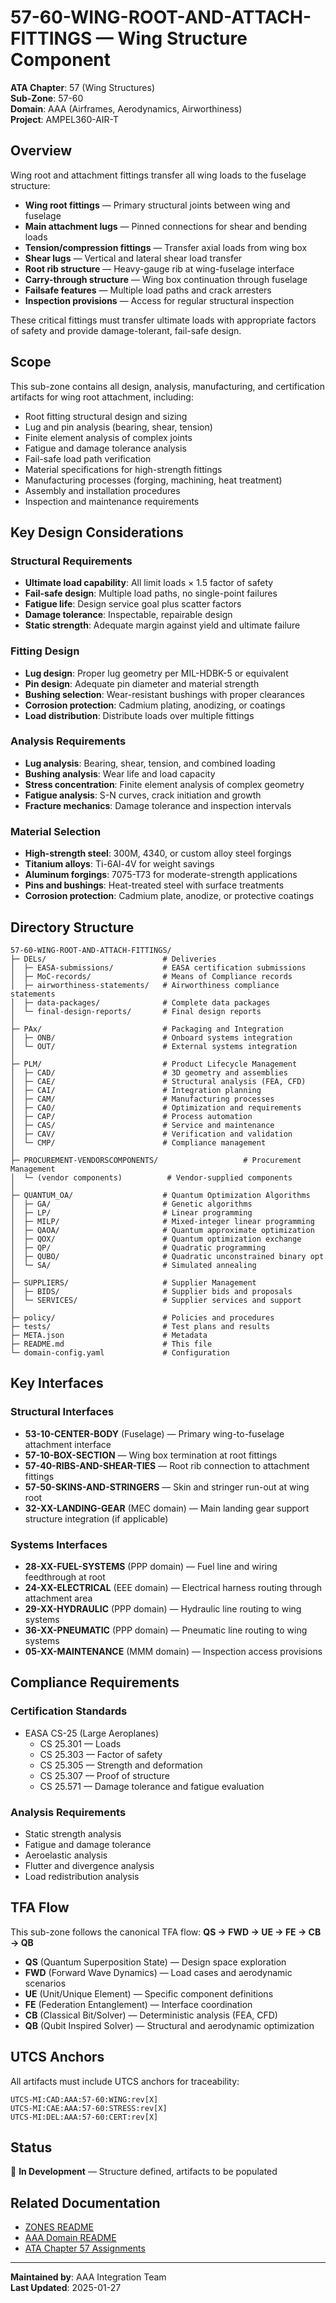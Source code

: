 # 57-60-WING-ROOT-AND-ATTACH-FITTINGS — Wing Structure Component

**ATA Chapter**: 57 (Wing Structures)  
**Sub-Zone**: 57-60  
**Domain**: AAA (Airframes, Aerodynamics, Airworthiness)  
**Project**: AMPEL360-AIR-T

## Overview

Wing root and attachment fittings transfer all wing loads to the fuselage structure:
- **Wing root fittings** — Primary structural joints between wing and fuselage
- **Main attachment lugs** — Pinned connections for shear and bending loads
- **Tension/compression fittings** — Transfer axial loads from wing box
- **Shear lugs** — Vertical and lateral shear load transfer
- **Root rib structure** — Heavy-gauge rib at wing-fuselage interface
- **Carry-through structure** — Wing box continuation through fuselage
- **Failsafe features** — Multiple load paths and crack arresters
- **Inspection provisions** — Access for regular structural inspection

These critical fittings must transfer ultimate loads with appropriate factors of safety and provide damage-tolerant, fail-safe design.

## Scope

This sub-zone contains all design, analysis, manufacturing, and certification artifacts for wing root attachment, including:
- Root fitting structural design and sizing
- Lug and pin analysis (bearing, shear, tension)
- Finite element analysis of complex joints
- Fatigue and damage tolerance analysis
- Fail-safe load path verification
- Material specifications for high-strength fittings
- Manufacturing processes (forging, machining, heat treatment)
- Assembly and installation procedures
- Inspection and maintenance requirements

## Key Design Considerations

### Structural Requirements
- **Ultimate load capability**: All limit loads × 1.5 factor of safety
- **Fail-safe design**: Multiple load paths, no single-point failures
- **Fatigue life**: Design service goal plus scatter factors
- **Damage tolerance**: Inspectable, repairable design
- **Static strength**: Adequate margin against yield and ultimate failure

### Fitting Design
- **Lug design**: Proper lug geometry per MIL-HDBK-5 or equivalent
- **Pin design**: Adequate pin diameter and material strength
- **Bushing selection**: Wear-resistant bushings with proper clearances
- **Corrosion protection**: Cadmium plating, anodizing, or coatings
- **Load distribution**: Distribute loads over multiple fittings

### Analysis Requirements
- **Lug analysis**: Bearing, shear, tension, and combined loading
- **Bushing analysis**: Wear life and load capacity
- **Stress concentration**: Finite element analysis of complex geometry
- **Fatigue analysis**: S-N curves, crack initiation and growth
- **Fracture mechanics**: Damage tolerance and inspection intervals

### Material Selection
- **High-strength steel**: 300M, 4340, or custom alloy steel forgings
- **Titanium alloys**: Ti-6Al-4V for weight savings
- **Aluminum forgings**: 7075-T73 for moderate-strength applications
- **Pins and bushings**: Heat-treated steel with surface treatments
- **Corrosion protection**: Cadmium plate, anodize, or protective coatings

## Directory Structure

```
57-60-WING-ROOT-AND-ATTACH-FITTINGS/
├─ DELs/                          # Deliveries
│  ├─ EASA-submissions/           # EASA certification submissions
│  ├─ MoC-records/                # Means of Compliance records
│  ├─ airworthiness-statements/   # Airworthiness compliance statements
│  ├─ data-packages/              # Complete data packages
│  └─ final-design-reports/       # Final design reports
│
├─ PAx/                           # Packaging and Integration
│  ├─ ONB/                        # Onboard systems integration
│  └─ OUT/                        # External systems integration
│
├─ PLM/                           # Product Lifecycle Management
│  ├─ CAD/                        # 3D geometry and assemblies
│  ├─ CAE/                        # Structural analysis (FEA, CFD)
│  ├─ CAI/                        # Integration planning
│  ├─ CAM/                        # Manufacturing processes
│  ├─ CAO/                        # Optimization and requirements
│  ├─ CAP/                        # Process automation
│  ├─ CAS/                        # Service and maintenance
│  ├─ CAV/                        # Verification and validation
│  └─ CMP/                        # Compliance management
│
├─ PROCUREMENT-VENDORSCOMPONENTS/                   # Procurement Management
│  └─ (vendor components)          # Vendor-supplied components
│
├─ QUANTUM_OA/                    # Quantum Optimization Algorithms
│  ├─ GA/                         # Genetic algorithms
│  ├─ LP/                         # Linear programming
│  ├─ MILP/                       # Mixed-integer linear programming
│  ├─ QAOA/                       # Quantum approximate optimization
│  ├─ QOX/                        # Quantum optimization exchange
│  ├─ QP/                         # Quadratic programming
│  ├─ QUBO/                       # Quadratic unconstrained binary opt
│  └─ SA/                         # Simulated annealing
│
├─ SUPPLIERS/                     # Supplier Management
│  ├─ BIDS/                       # Supplier bids and proposals
│  └─ SERVICES/                   # Supplier services and support
│
├─ policy/                        # Policies and procedures
├─ tests/                         # Test plans and results
├─ META.json                      # Metadata
├─ README.md                      # This file
└─ domain-config.yaml             # Configuration
```

## Key Interfaces

### Structural Interfaces
- **53-10-CENTER-BODY** (Fuselage) — Primary wing-to-fuselage attachment interface
- **57-10-BOX-SECTION** — Wing box termination at root fittings
- **57-40-RIBS-AND-SHEAR-TIES** — Root rib connection to attachment fittings
- **57-50-SKINS-AND-STRINGERS** — Skin and stringer run-out at wing root
- **32-XX-LANDING-GEAR** (MEC domain) — Main landing gear support structure integration (if applicable)

### Systems Interfaces
- **28-XX-FUEL-SYSTEMS** (PPP domain) — Fuel line and wiring feedthrough at root
- **24-XX-ELECTRICAL** (EEE domain) — Electrical harness routing through attachment area
- **29-XX-HYDRAULIC** (PPP domain) — Hydraulic line routing to wing systems
- **36-XX-PNEUMATIC** (PPP domain) — Pneumatic line routing to wing systems
- **05-XX-MAINTENANCE** (MMM domain) — Inspection access provisions

## Compliance Requirements

### Certification Standards
- EASA CS-25 (Large Aeroplanes)
  - CS 25.301 — Loads
  - CS 25.303 — Factor of safety
  - CS 25.305 — Strength and deformation
  - CS 25.307 — Proof of structure
  - CS 25.571 — Damage tolerance and fatigue evaluation

### Analysis Requirements
- Static strength analysis
- Fatigue and damage tolerance
- Aeroelastic analysis
- Flutter and divergence analysis
- Load redistribution analysis

## TFA Flow

This sub-zone follows the canonical TFA flow:
**QS → FWD → UE → FE → CB → QB**

- **QS** (Quantum Superposition State) — Design space exploration
- **FWD** (Forward Wave Dynamics) — Load cases and aerodynamic scenarios
- **UE** (Unit/Unique Element) — Specific component definitions
- **FE** (Federation Entanglement) — Interface coordination
- **CB** (Classical Bit/Solver) — Deterministic analysis (FEA, CFD)
- **QB** (Qubit Inspired Solver) — Structural and aerodynamic optimization

## UTCS Anchors

All artifacts must include UTCS anchors for traceability:
```
UTCS-MI:CAD:AAA:57-60:WING:rev[X]
UTCS-MI:CAE:AAA:57-60:STRESS:rev[X]
UTCS-MI:DEL:AAA:57-60:CERT:rev[X]
```

## Status

🚧 **In Development** — Structure defined, artifacts to be populated

## Related Documentation

- [ZONES README](../README.md)
- [AAA Domain README](../../README.md)
- [ATA Chapter 57 Assignments](../../../../../1-DIMENSIONS/CANONICAL-TAXONOMY/ata-chapters.csv)

---

**Maintained by**: AAA Integration Team  
**Last Updated**: 2025-01-27
